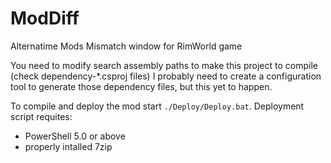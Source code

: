# ModDiff
Alternatime Mods Mismatch window for RimWorld game

You need to modify search assembly paths to make this project to compile (check dependency-*.csproj files)
I probably need to create a configuration tool to generate those dependency files, but this yet to happen.

To compile and deploy the mod start `./Deploy/Deploy.bat`.
Deployment script requites:
- PowerShell 5.0 or above
- properly intalled 7zip
